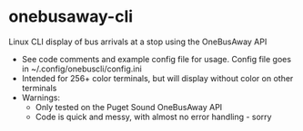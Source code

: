 # onebusaway-cli
Linux CLI display of bus arrivals at a stop using the OneBusAway API
- See code comments and example config file for usage. Config file goes in ~/.config/onebuscli/config.ini
- Intended for 256+ color terminals, but will display without color on other terminals
- Warnings:
  - Only tested on the Puget Sound OneBusAway API
  - Code is quick and messy, with almost no error handling - sorry
